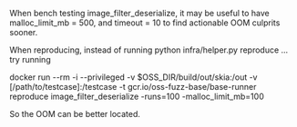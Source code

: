 When bench testing image_filter_deserialize, it may be useful to have malloc_limit_mb = 500, and timeout = 10 to find actionable OOM culprits sooner.

When reproducing, instead of running
python infra/helper.py reproduce ... try running

docker run --rm -i --privileged -v $OSS_DIR/build/out/skia:/out -v [/path/to/testcase]:/testcase -t gcr.io/oss-fuzz-base/base-runner reproduce image_filter_deserialize -runs=100 -malloc_limit_mb=100

So the OOM can be better located.